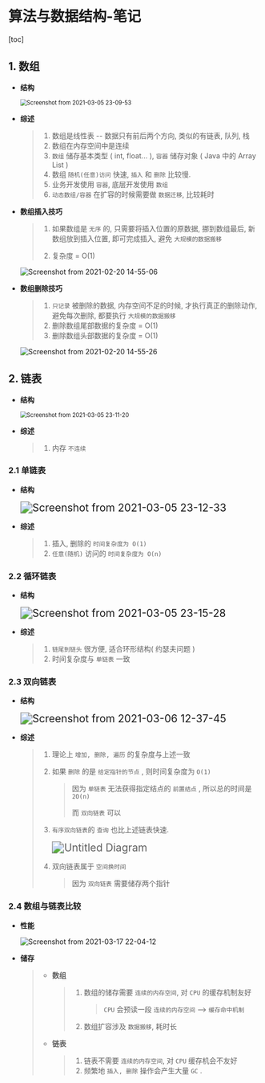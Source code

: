 # 算法与数据结构-笔记

[toc]

## 1. 数组

+ **结构**

  <img src="%E7%AE%97%E6%B3%95%E4%B8%8E%E6%95%B0%E6%8D%AE%E7%BB%93%E6%9E%84-%E7%AC%94%E8%AE%B0.assets/Screenshot%20from%202021-03-05%2023-09-53.png" alt="Screenshot from 2021-03-05 23-09-53" style="zoom:80%;" />

+ **综述**

  > 1. 数组是线性表 -- 数据只有前后两个方向, 类似的有链表, 队列, 栈
  >2. 数组在内存空间中是连续
  > 3. `数组` 储存基本类型 ( int, float... ),  `容器` 储存对象 ( Java 中的 Array List )
  >4. 数组 `随机(任意)访问` 快速, `插入` 和 `删除` 比较慢.
  > 5. 业务开发使用 `容器`, 底层开发使用 `数组`
  > 6. `动态数组/容器` 在扩容的时候需要做 `数据迁移`, 比较耗时
  
+ **数组插入技巧**

  > 1. 如果数组是 `无序` 的, 只需要将插入位置的原数据, 挪到数组最后, 新数组放到插入位置, 即可完成插入, 避免 `大规模的数据搬移`
  >
  > 2. 复杂度 = O(1)

  ![Screenshot from 2021-02-20 14-55-06](%E7%AE%97%E6%B3%95%E4%B8%8E%E6%95%B0%E6%8D%AE%E7%BB%93%E6%9E%84-%E7%AC%94%E8%AE%B0.assets/Screenshot%20from%202021-02-20%2014-55-06.png)

+ **数组删除技巧**

  > 1. `只记录` 被删除的数据, 内存空间不足的时候, 才执行真正的删除动作, 避免每次删除, 都要执行 `大规模的数据搬移`
  > 2. 删除数组尾部数据的复杂度 = O(1)
  > 3. 删除数组头部数据的复杂度 = O(1)

  ![Screenshot from 2021-02-20 14-55-26](%E7%AE%97%E6%B3%95%E4%B8%8E%E6%95%B0%E6%8D%AE%E7%BB%93%E6%9E%84-%E7%AC%94%E8%AE%B0.assets/Screenshot%20from%202021-02-20%2014-55-26.png)

## 2. 链表

+ **结构**

  <img src="%E7%AE%97%E6%B3%95%E4%B8%8E%E6%95%B0%E6%8D%AE%E7%BB%93%E6%9E%84-%E7%AC%94%E8%AE%B0.assets/Screenshot%20from%202021-03-05%2023-11-20.png" alt="Screenshot from 2021-03-05 23-11-20" style="zoom:80%;" />

+ **综述**

  > 1. 内存 `不连续`

### 2.1 单链表

+ **结构**

  <img src="%E7%AE%97%E6%B3%95%E4%B8%8E%E6%95%B0%E6%8D%AE%E7%BB%93%E6%9E%84-%E7%AC%94%E8%AE%B0.assets/Screenshot%20from%202021-03-05%2023-12-33.png" alt="Screenshot from 2021-03-05 23-12-33" style="zoom:150%;" />

+ **综述**

  > 1. 插入, 删除的 `时间复杂度为 O(1)`
  > 2. `任意(随机)` 访问的 `时间复杂度为 O(n)`

### 2.2 循环链表

+ **结构**

  <img src="%E7%AE%97%E6%B3%95%E4%B8%8E%E6%95%B0%E6%8D%AE%E7%BB%93%E6%9E%84-%E7%AC%94%E8%AE%B0.assets/Screenshot%20from%202021-03-05%2023-15-28.png" alt="Screenshot from 2021-03-05 23-15-28" style="zoom:150%;" />

+ **综述**

  > 1. `链尾到链头` 很方便, 适合环形结构( 约瑟夫问题 )
  > 2. 时间复杂度与 `单链表` 一致

### 2.3 双向链表

+ **结构**

  <img src="%E7%AE%97%E6%B3%95%E4%B8%8E%E6%95%B0%E6%8D%AE%E7%BB%93%E6%9E%84-%E7%AC%94%E8%AE%B0.assets/Screenshot%20from%202021-03-06%2012-37-45.png" alt="Screenshot from 2021-03-06 12-37-45" style="zoom:150%;" />

+ **综述**

  > 1. 理论上 `增加, 删除, 遍历` 的复杂度与上述一致
  >
  > 2. 如果 `删除` 的是 `给定指针的节点` , 则时间复杂度为 `O(1)` 
  >
  >    > 因为 `单链表` 无法获得指定结点的 `前置结点` , 所以总的时间是 `2O(n)`
  >    >
  >    > 而 `双向链表` 可以
  >
  > 3. `有序双向链表`的 `查询` 也比上述链表快速.
  >
  >    <img src="%E7%AE%97%E6%B3%95%E4%B8%8E%E6%95%B0%E6%8D%AE%E7%BB%93%E6%9E%84-%E7%AC%94%E8%AE%B0.assets/Untitled%20Diagram.png" alt="Untitled Diagram" style="zoom:150%;" />
  >
  > 4. 双向链表属于 `空间换时间` 
  >
  >    > 因为 `双向链表` 需要储存两个指针

### 2.4 数组与链表比较

+ **性能**

  ![Screenshot from 2021-03-17 22-04-12](%E7%AE%97%E6%B3%95%E4%B8%8E%E6%95%B0%E6%8D%AE%E7%BB%93%E6%9E%84-%E7%AC%94%E8%AE%B0.assets/Screenshot%20from%202021-03-17%2022-04-12.png)

+ **储存**

  > + **数组**
  >
  >   > 1. 数组的储存需要 `连续的内存空间`, 对 `CPU` 的缓存机制友好
  >   >
  >   >    > `CPU` 会预读一段 `连续的内存空间` --> `缓存命中机制`
  >   >
  >   > 2. 数组扩容涉及 `数据搬移`, 耗时长
  >
  > + **链表**
  >
  >   > 1. 链表不需要 `连续的内存空间`, 对 `CPU` 缓存机会不友好
  >   > 2. 频繁地 `插入, 删除` 操作会产生大量 `GC` .

## 